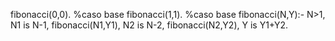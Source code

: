 fibonacci(0,0). %caso base
fibonacci(1,1). %caso base
fibonacci(N,Y):- N>1,
                 N1 is N-1,
                 fibonacci(N1,Y1),
                 N2 is N-2,
                 fibonacci(N2,Y2),
                 Y is Y1+Y2.